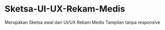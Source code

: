 # Sketsa-UI-UX-Rekam-Medis
 Merupakan Sketsa awal dari UI/UX Rekam Medis
 Tampilan tanpa responsive
